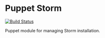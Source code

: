 # Puppet Storm
[![Build Status](https://travis-ci.org/deric/puppet-storm.svg?branch=master)](https://travis-ci.org/deric/puppet-storm)

Puppet module for managing Storm installation.
